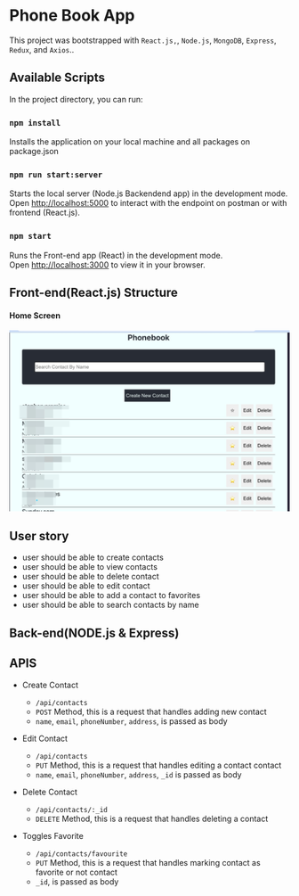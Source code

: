 # Phone Book App

This project was bootstrapped with `React.js,`, `Node.js`, `MongoDB`, `Express`, `Redux`, and `Axios`..

## Available Scripts

In the project directory, you can run:

### `npm install`

Installs the application on your local machine and all packages on package.json



### `npm run start:server`

Starts the local server (Node.js Backendend app) in the development mode.\
Open [http://localhost:5000](http://localhost:5000) to interact with the endpoint on postman or with frontend (React.js).


### `npm start`

Runs the Front-end app (React) in the development mode.\
Open [http://localhost:3000](http://localhost:3000) to view it in your browser.




## Front-end(React.js) Structure

#### Home Screen
![contacts view](src/assets/WhatsApp%20Image%202023-04-01%20at%2010.36.02%20AM.jpeg "Optional title")



## User story

- user should be able to create contacts
- user should be able to view contacts
- user should be able to delete contact
- user should be able to edit contact
- user should be able to add a contact to favorites
- user should be able to search contacts by name


## Back-end(NODE.js & Express)

## APIS
  - Create Contact
     - `/api/contacts`
     - `POST` Method,  this is a request that handles adding new contact
     - `name`, `email`, `phoneNumber`, `address`, is passed as body

  - Edit Contact
     - `/api/contacts`
     - `PUT` Method,  this is a request that handles editing a contact contact
     - `name`, `email`, `phoneNumber`, `address`, `_id` is passed as body


  - Delete Contact
     - `/api/contacts/:_id`
     - `DELETE` Method,  this is a request that handles deleting a contact


  - Toggles Favorite
     - `/api/contacts/favourite`
     - `PUT` Method,  this is a request that handles marking contact as favorite or not contact
     - `_id`, is passed as body